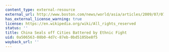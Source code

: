 ```yaml
---
content_type: external-resource
external_url: http://www.boston.com/news/world/asia/articles/2009/07/07/china_seals_cities_battered_by_ethnic_fighting/
has_external_license_warning: true
license: https://en.wikipedia.org/wiki/All_rights_reserved
status: ''
title: China Seals off Cities Battered by Ethnic Fight
uid: 0a506563-08b0-4d7c-87eb-0bd5105be8f5
wayback_url: ''
---
```

